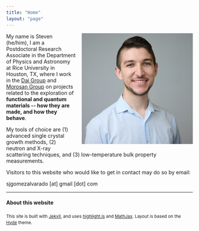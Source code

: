```yaml
---
title: "Home"
layout: "page"
---
```

<img style="float:right; padding-left: 1rem; padding-bottom: 1rem; width: 300px" src="img/headshot.jpg">

My name is Steven (he/him), I am a Postdoctoral Research Associate in the Department of Physics and Astronomy at Rice University in Houston, TX, where I work in the [Dai Group](https://pdai.phys.rice.edu/) and [Morosan Group](https://morosan.rice.edu/) on projects related to the exploration of **functional and quantum materials -- how they are made, and how they behave**. 

My tools of choice are (1) advanced single crystal growth methods, (2) neutron and X-ray scattering techniques, and (3) low-temperature bulk property measurements.

Visitors to this website who would like to get in contact may do so by email:

sjgomezalvarado [at] gmail [dot] com

---

#### About this website
<small>
This site is built with <a href="https://jekyllrb.com">Jekyll</a>, and uses <a href="https://highlightjs.org">highlight.js</a> and <a href="https://www.mathjax.org">MathJax</a>. Layout is based on the <a href="http://hyde.getpoole.com">Hyde</a> theme.
</small>
